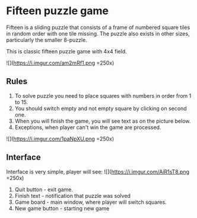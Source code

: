 # Fifteen puzzle game
Fifteen is a sliding puzzle that consists of a frame of numbered square tiles in random order with one tile missing. The puzzle also exists in other sizes, particularly the smaller 8-puzzle. 

This is classic fifteen puzzle game with 4x4 field.

![](https://i.imgur.com/am2mRf1.png =250x)


## Rules

1. To solve puzzle you need to place squares with numbers in order from 1 to 15.
2. You should switch empty and not empty square by clicking on second one.
3. When you will finish the game, you will see text as on the picture below.
4. Exceptions, when player can't win the game are processed.


![](https://i.imgur.com/1paNpXU.png =250x)

## Interface
Interface is very simple, player will see:
![](https://i.imgur.com/AiR1sT8.png =250x)

1. Quit button - exit game.
2. Finish text - notification that puzzle was solved
3. Game board - main window, where player will switch squares.
4. New game button - starting new game
